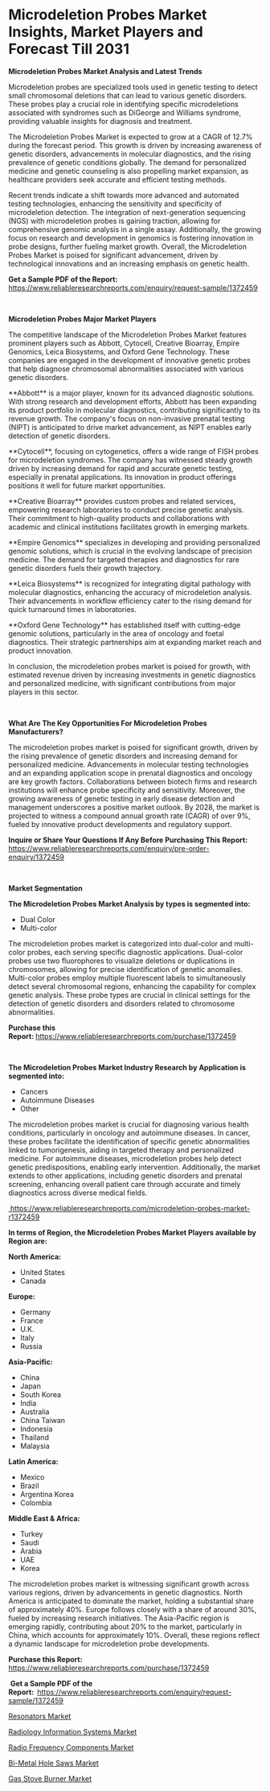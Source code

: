 <p><h1>Microdeletion Probes Market Insights, Market Players and Forecast Till 2031</h1></p><p><strong>Microdeletion Probes Market Analysis and Latest Trends</strong></p>
<p><p>Microdeletion probes are specialized tools used in genetic testing to detect small chromosomal deletions that can lead to various genetic disorders. These probes play a crucial role in identifying specific microdeletions associated with syndromes such as DiGeorge and Williams syndrome, providing valuable insights for diagnosis and treatment.</p><p>The Microdeletion Probes Market is expected to grow at a CAGR of 12.7% during the forecast period. This growth is driven by increasing awareness of genetic disorders, advancements in molecular diagnostics, and the rising prevalence of genetic conditions globally. The demand for personalized medicine and genetic counseling is also propelling market expansion, as healthcare providers seek accurate and efficient testing methods.</p><p>Recent trends indicate a shift towards more advanced and automated testing technologies, enhancing the sensitivity and specificity of microdeletion detection. The integration of next-generation sequencing (NGS) with microdeletion probes is gaining traction, allowing for comprehensive genomic analysis in a single assay. Additionally, the growing focus on research and development in genomics is fostering innovation in probe designs, further fueling market growth. Overall, the Microdeletion Probes Market is poised for significant advancement, driven by technological innovations and an increasing emphasis on genetic health.</p></p>
<p><strong>Get a Sample PDF of the Report:&nbsp;</strong> <a href="https://www.reliableresearchreports.com/enquiry/request-sample/1372459?utm_campaign=113&utm_medium=2&utm_source=Github&utm_content=ia&utm_term=17112024&utm_id=microdeletion-probes">https://www.reliableresearchreports.com/enquiry/request-sample/1372459</a></p>
<p>&nbsp;</p>
<p><strong>Microdeletion Probes Major Market Players</strong></p>
<p><p>The competitive landscape of the Microdeletion Probes Market features prominent players such as Abbott, Cytocell, Creative Bioarray, Empire Genomics, Leica Biosystems, and Oxford Gene Technology. These companies are engaged in the development of innovative genetic probes that help diagnose chromosomal abnormalities associated with various genetic disorders.</p><p>**Abbott** is a major player, known for its advanced diagnostic solutions. With strong research and development efforts, Abbott has been expanding its product portfolio in molecular diagnostics, contributing significantly to its revenue growth. The company's focus on non-invasive prenatal testing (NIPT) is anticipated to drive market advancement, as NIPT enables early detection of genetic disorders.</p><p>**Cytocell**, focusing on cytogenetics, offers a wide range of FISH probes for microdeletion syndromes. The company has witnessed steady growth driven by increasing demand for rapid and accurate genetic testing, especially in prenatal applications. Its innovation in product offerings positions it well for future market opportunities.</p><p>**Creative Bioarray** provides custom probes and related services, empowering research laboratories to conduct precise genetic analysis. Their commitment to high-quality products and collaborations with academic and clinical institutions facilitates growth in emerging markets.</p><p>**Empire Genomics** specializes in developing and providing personalized genomic solutions, which is crucial in the evolving landscape of precision medicine. The demand for targeted therapies and diagnostics for rare genetic disorders fuels their growth trajectory.</p><p>**Leica Biosystems** is recognized for integrating digital pathology with molecular diagnostics, enhancing the accuracy of microdeletion analysis. Their advancements in workflow efficiency cater to the rising demand for quick turnaround times in laboratories.</p><p>**Oxford Gene Technology** has established itself with cutting-edge genomic solutions, particularly in the area of oncology and foetal diagnostics. Their strategic partnerships aim at expanding market reach and product innovation.</p><p>In conclusion, the microdeletion probes market is poised for growth, with estimated revenue driven by increasing investments in genetic diagnostics and personalized medicine, with significant contributions from major players in this sector.</p></p>
<p>&nbsp;</p>
<p><strong>What Are The Key Opportunities For Microdeletion Probes Manufacturers?</strong></p>
<p><p>The microdeletion probes market is poised for significant growth, driven by the rising prevalence of genetic disorders and increasing demand for personalized medicine. Advancements in molecular testing technologies and an expanding application scope in prenatal diagnostics and oncology are key growth factors. Collaborations between biotech firms and research institutions will enhance probe specificity and sensitivity. Moreover, the growing awareness of genetic testing in early disease detection and management underscores a positive market outlook. By 2028, the market is projected to witness a compound annual growth rate (CAGR) of over 9%, fueled by innovative product developments and regulatory support.</p></p>
<p><strong>Inquire or Share Your Questions If Any Before Purchasing This Report:</strong> <a href="https://www.reliableresearchreports.com/enquiry/pre-order-enquiry/1372459?utm_campaign=113&utm_medium=2&utm_source=Github&utm_content=ia&utm_term=17112024&utm_id=microdeletion-probes">https://www.reliableresearchreports.com/enquiry/pre-order-enquiry/1372459</a></p>
<p>&nbsp;</p>
<p><strong>Market Segmentation</strong></p>
<p><strong>The Microdeletion Probes Market Analysis by types is segmented into:</strong></p>
<p><ul><li>Dual Color</li><li>Multi-color</li></ul></p>
<p><p>The microdeletion probes market is categorized into dual-color and multi-color probes, each serving specific diagnostic applications. Dual-color probes use two fluorophores to visualize deletions or duplications in chromosomes, allowing for precise identification of genetic anomalies. Multi-color probes employ multiple fluorescent labels to simultaneously detect several chromosomal regions, enhancing the capability for complex genetic analysis. These probe types are crucial in clinical settings for the detection of genetic disorders and disorders related to chromosome abnormalities.</p></p>
<p><strong>Purchase this Report:&nbsp;</strong><a href="https://www.reliableresearchreports.com/purchase/1372459?utm_campaign=113&utm_medium=2&utm_source=Github&utm_content=ia&utm_term=17112024&utm_id=microdeletion-probes">https://www.reliableresearchreports.com/purchase/1372459</a></p>
<p>&nbsp;</p>
<p><strong>The Microdeletion Probes Market Industry Research by Application is segmented into:</strong></p>
<p><ul><li>Cancers</li><li>Autoimmune Diseases</li><li>Other</li></ul></p>
<p><p>The microdeletion probes market is crucial for diagnosing various health conditions, particularly in oncology and autoimmune diseases. In cancer, these probes facilitate the identification of specific genetic abnormalities linked to tumorigenesis, aiding in targeted therapy and personalized medicine. For autoimmune diseases, microdeletion probes help detect genetic predispositions, enabling early intervention. Additionally, the market extends to other applications, including genetic disorders and prenatal screening, enhancing overall patient care through accurate and timely diagnostics across diverse medical fields.</p></p>
<p><a href="https://www.reliableresearchreports.com/microdeletion-probes-market-r1372459?utm_campaign=113&utm_medium=2&utm_source=Github&utm_content=ia&utm_term=17112024&utm_id=microdeletion-probes">&nbsp;https://www.reliableresearchreports.com/microdeletion-probes-market-r1372459</a></p>
<p><strong>In terms of Region, the Microdeletion Probes Market Players available by Region are:</strong></p>
<p>
    <p> <strong> North America: </strong>
        <ul>
            <li>United States</li>
            <li>Canada</li>
        </ul>
        </p> 
    <p> <strong> Europe: </strong>
        <ul>
            <li>Germany</li>
            <li>France</li>
            <li>U.K.</li>
            <li>Italy</li>
            <li>Russia</li>
        </ul>
        </p> 
    <p> <strong> Asia-Pacific: </strong>
        <ul>
            <li>China</li>
            <li>Japan</li>
            <li>South Korea</li>
            <li>India</li>
            <li>Australia</li>
            <li>China Taiwan</li>
            <li>Indonesia</li>
            <li>Thailand</li>
            <li>Malaysia</li>
        </ul>
        </p> 
    <p> <strong> Latin America: </strong>
        <ul>
            <li>Mexico</li>
            <li>Brazil</li>
            <li>Argentina Korea</li>
            <li>Colombia</li>
        </ul>
        </p> 
    <p> <strong> Middle East & Africa: </strong>
        <ul>
            <li>Turkey</li>
            <li>Saudi</li>
            <li>Arabia</li>
            <li>UAE</li>
            <li>Korea</li>
        </ul>
    </p>
    </p>
<p><p>The microdeletion probes market is witnessing significant growth across various regions, driven by advancements in genetic diagnostics. North America is anticipated to dominate the market, holding a substantial share of approximately 40%. Europe follows closely with a share of around 30%, fueled by increasing research initiatives. The Asia-Pacific region is emerging rapidly, contributing about 20% to the market, particularly in China, which accounts for approximately 10%. Overall, these regions reflect a dynamic landscape for microdeletion probe developments.</p></p>
<p><strong>Purchase this Report: </strong><a href="https://www.reliableresearchreports.com/purchase/1372459?utm_campaign=113&utm_medium=2&utm_source=Github&utm_content=ia&utm_term=17112024&utm_id=microdeletion-probes">https://www.reliableresearchreports.com/purchase/1372459</a></p>
<p>&nbsp;<strong>Get a Sample PDF of the Report:&nbsp;&nbsp;</strong><a href="https://www.reliableresearchreports.com/enquiry/request-sample/1372459?utm_campaign=113&utm_medium=2&utm_source=Github&utm_content=ia&utm_term=17112024&utm_id=microdeletion-probes">https://www.reliableresearchreports.com/enquiry/request-sample/1372459</a></p>
<p><strong></strong></p>
<p><p><a href="https://www.linkedin.com/pulse/resonators-market-size-growth-industry-analysis-segmentation-ld0ac?utm_campaign=113&utm_medium=2&utm_source=Github&utm_content=ia&utm_term=17112024&utm_id=microdeletion-probes">Resonators Market</a></p><p><a href="https://issuu.com/reportprime-2/docs/radiology-information-systems-marke_8ee24a1ce0c5da?utm_campaign=113&utm_medium=2&utm_source=Github&utm_content=ia&utm_term=17112024&utm_id=microdeletion-probes">Radiology Information Systems Market</a></p><p><a href="https://issuu.com/reportprime-2/docs/radio-frequency-components-market-s_c5a0b8e2653880?utm_campaign=113&utm_medium=2&utm_source=Github&utm_content=ia&utm_term=17112024&utm_id=microdeletion-probes">Radio Frequency Components Market</a></p><p><a href="https://github.com/BellAuer/Market-Research-Report-List-1/blob/main/bi-metal-hole-saws-market.md?utm_campaign=113&utm_medium=2&utm_source=Github&utm_content=ia&utm_term=17112024&utm_id=microdeletion-probes">Bi-Metal Hole Saws Market</a></p><p><a href="https://www.linkedin.com/pulse/gas-stove-burner-market-forecasts-trends-impact-analysis-izhic?utm_campaign=113&utm_medium=2&utm_source=Github&utm_content=ia&utm_term=17112024&utm_id=microdeletion-probes">Gas Stove Burner Market</a></p></p>